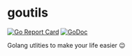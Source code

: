 goutils
=======

[![Go Report Card](https://goreportcard.com/badge/github.com/savsgio/gotils)](https://goreportcard.com/report/github.com/savsgio/gotils)
[![GoDoc](https://godoc.org/github.com/savsgio/gotils?status.svg)](https://godoc.org/github.com/savsgio/gotils)

Golang utlities to make your life easier :wink:
